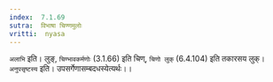 ```yaml
---
index:  7.1.69
sutra:  विभाषा चिण्णमुलोः
vritti:  nyasa
---
```


`अलाभि` इति। लुङ्, `चिण्भावकर्मणोः` (3.1.66) इति चिण्, `चिणो लुक्` (6.4.104) इति तकारसय लुक्।
`अनुपसृष्टस्य` इति। उपसर्गेणासम्बदधस्येत्यर्थः।।

